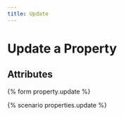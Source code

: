 ```yaml
---
title: Update
---
```


# Update a Property

## Attributes

{% form property.update %}

{% scenario properties.update %}
